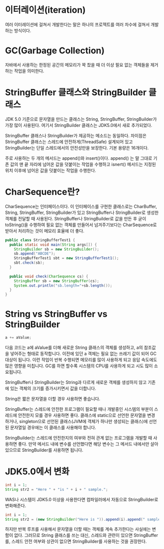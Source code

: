 # 이터레이션(iteration)

여러 이터레이션에 걸쳐서 개발한다는 말은 하나의 프로젝트를 여러 차수에 걸쳐서 개발하는 방식이다.

# GC(Garbage Collection)

자바에서 사용하는 한정된 공간의 메모리가 꽉 찼을 때 더 이상 필요 없는 객체들을 제거 하는 작업을 의미한다. 

# StringBuffer 클래스와 StringBuilder 클래스

JDK 5.0 기준으로 문자열을 만드는 클래스는 String, StringBuffer, StringBuilder가 가장 많이 사용된다. 여기서 StringBuilder 클래스는 JDK5.0에서 새로 추가되었다. 

StringBuffer 클래스나 StringBuilder가 제공하는 메소드는 동일하다. 차이점은 StringBuffer 클래스는 스레드에 안전하게(ThreadSafe) 설계되어 있고 StringBuilder는 단일 스레드에서의 안전성만을 보장한다. 기본 용량은 16개이다. 

주로 사용하는 두 개의 메서드는 append()와 insert()이다. append() 는 말 그대로 기존 값의 맨 끝 자리에 넘어온 값을 덧붙이는 작업을 수행하고 isnert() 메서드는 지정된 위치 이후에 넘어온 값을 덧붙이는 작업을 수행한다. 

# CharSequence란?

CharSequence는 인터페이스이다. 이 인터페이스를 구현한 클래스로는 CharBuffer, String, StringBuffer, StringBuilder가 있고 StringBuffer나 StringBuilder로 생성한 객체를 전달할 때 사용된다. StringBuffer나 StringBuilder로 값을 만든 후 굳이 toString()을 수행하여 필요 없는 객체를 만들어서 넘겨주기보다는 CharSequence로 받아서 처리하는 것이 메모리 효율에 더 좋다.

```JAVA
public class StringBufferTest1 {
  public static void main(String args[]) {
    StringBuilder sb = new StringBuilder();
    sb.append("ABCDE");
    StringBufferTest1 sbt = new StringBufferTest1();
    sbt.check(sb);
  }
  
  public void check(CharSequence cs) {
    StringBuffer sb = new StringBuffer(cs);
    System.out.println("sb.length="+sb.length());
  }
}
```

# String vs StringBuffer vs StringBuilder

```JAVA
a += aValue;
```

다음 코드는 a에 aValue를 더해 새로운 String 클래스의 객체를 생성하고, a의 참조값을 넣어주는 형태로 동작합니다. 이전에 있던 a 객체는 필요 없는 쓰레기 값이 되어 GC 대상이 됩니다. 이런 작업이 반복 수행되면 메모리를 많이 사용하게 되고 응답 속도에도 많은 영향을 미칩니다. GC를 하면 할수록 시스템의 CPU를 사용하게 되고 시도 많이 소요됩니다.

StringBuffer나 StringBuilder는 String과 다르게 새로운 객체를 생성하지 않고 기존에 있는 객체의 크기를 증가시키면서 값을 더합니다. 

String은 짧은 문자열을 더할 경우 사용하면 좋습니다.

StringBuffer는 스레드에 안전한 프로그램이 필요할 때나 개발중인 시스템의 부분이 스레드에 안전한지 모를 경우 사용하면 좋다. 클래스에 static으로 선언한 문자열을 변경하거나, singleton으로 선언된 클래스(JVM에 객체가 하나만 생성되는 클래스)에 선언된 문자열일 경우에는 이 클래스를 사용해야 합니다.

StringBuilder는 스레드에 안전한지의 여부와 전혀 관계 없는 프로그램을 개발할 때 사용하면 좋다. 만약 메서드 내에 변수를 선언했다면 해당 변수는 그 메서드 내에서만 살아 있으므로 StringBuilder를 사용하면 됩니다.

# JDK5.0에서 변화

```JAVA
int i = 1;
String str2 = "Here " + "is " + i + " sample.";
```

WAS나 시스템이 JDK5.0 이상을 사용한다면 컴파일러에서 자동으로 StringBuilder로 변화해준다. 

```JAVA
int i = 1;
String str2 = (new StringBuilder("Here is ")).append(i).append(" samples.").toString();
```

하지만 반복 루프를 사용해서 문자열을 더할 때는 객체를 계속 추가한다는 사실에는 변함이 없다. 그러므로 String 클래스를 쓰는 대신, 스레드와 관련이 있으면 StringBuffer를, 스레드 안전 여부와 상관이 없으면 StringBuilder를 사용하는 것을 권장한다.





